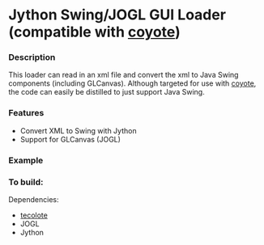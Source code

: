 Jython Swing/JOGL GUI Loader (compatible with [coyote](https://github.com/pjdufour/coyote))
===

### Description

This loader can read in an xml file and convert the xml to Java Swing components (including GLCanvas).  Although targeted for use with [coyote](https://github.com/pjdufour/coyote), the code can easily be distilled to just support Java Swing.

### Features

 - Convert XML to Swing with Jython
 - Support for GLCanvas (JOGL)

### Example


### To build:

Dependencies:

- [tecolote](https://github.com/pjdufour/tecolote)
- JOGL
- Jython
